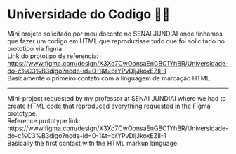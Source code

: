 # Universidade do Codigo 🧑‍💻
Mini projeto solicitado por meu docente no SENAI JUNDIAI onde tinhamos que fazer um codigo em HTML que reproduzisse tudo que foi solicitado no prototipo via figma.<br>
Link do prototipo de referencia: https://www.figma.com/design/X3Xo7CwOonsaEnGBC1YhBR/Universidade-do-c%C3%B3digo?node-id=0-1&t=brYPvDljJkoxEZII-1 <br>
Basicamente o primeiro contato com a linguagem de marcação HTML.<br>
<hr>
Mini-project requested by my professor at SENAI JUNDIAI where we had to create HTML code that reproduced everything requested in the Figma prototype.<br>
Reference prototype link: https://www.figma.com/design/X3Xo7CwOonsaEnGBC1YhBR/Universidade-do-c%C3%B3digo?node-id=0-1&t=brYPvDljJkoxEZII-1 <br>
Basically the first contact with the HTML markup language.<br><br>
<br><br>
